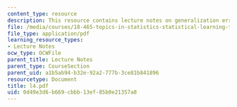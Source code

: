 ```yaml
---
content_type: resource
description: This resource contains lecture notes on generalization error of SVM.
file: /media/courses/18-465-topics-in-statistics-statistical-learning-theory-spring-2007/0d49e3d6b669cbbb13ef85b0e21357a8_l4.pdf
file_type: application/pdf
learning_resource_types:
- Lecture Notes
ocw_type: OCWFile
parent_title: Lecture Notes
parent_type: CourseSection
parent_uid: a1b5ab94-b32e-92a2-777b-3ce81b841896
resourcetype: Document
title: l4.pdf
uid: 0d49e3d6-b669-cbbb-13ef-85b0e21357a8
---
```

